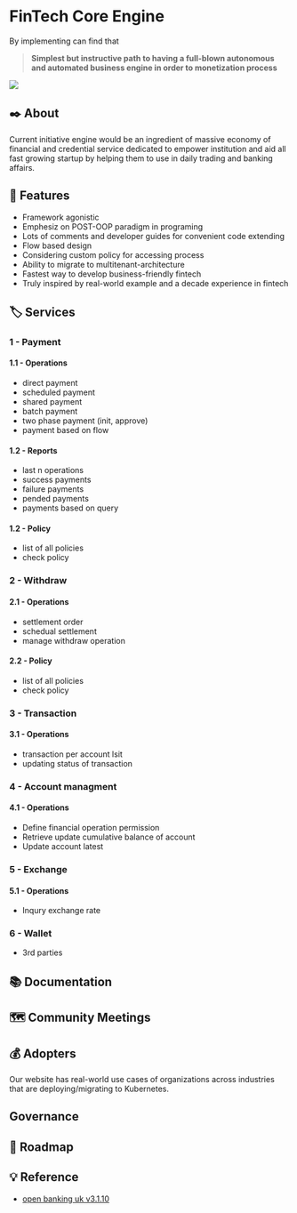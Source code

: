# FinTech Core Engine

By implementing can find that

> **Simplest but instructive path to having a full-blown autonomous and automated business engine in order to monetization process**



![](https://img.rawpixel.com/s3fs-private/rawpixel_images/website_content/k-g-g1296-fintech.jpg?w=800&dpr=1&fit=default&crop=default&q=65&vib=3&con=3&usm=15&bg=F4F4F3&ixlib=js-2.2.1&s=f079a436e5bfb3fad425248c6cfb135a)

## ✒️ About

Current initiative engine would be an ingredient of massive economy of financial and credential service dedicated to empower institution and aid all fast growing startup by helping them to use in daily trading and banking affairs.

## 🔭 Features

* Framework agonistic
* Emphesiz on POST-OOP paradigm in programing
* Lots of comments and developer guides for convenient code extending
* Flow based design
* Considering custom policy for accessing process
* Ability to migrate to multitenant-architecture
* Fastest way to develop business-friendly fintech
* Truly inspired by real-world example and a decade experience in fintech

## 🏷️ Services

### 1 - Payment

#### 1.1 - Operations

* direct payment
* scheduled payment
* shared payment
* batch payment
* two phase payment (init, approve)
* payment based on flow

#### 1.2 - Reports

* last n operations
* success payments
* failure payments
* pended payments
* payments based on query

#### 1.2 - Policy

* list of all policies
* check policy

### 2 - Withdraw

#### 2.1 - Operations

* settlement order
* schedual settlement
* manage withdraw operation

#### 2.2 - Policy

* list of all policies
* check policy

### 3 - Transaction

#### 3.1 - Operations

* transaction per account lsit
* updating status of transaction

### 4 - Account managment

#### 4.1 - Operations

* Define financial operation permission
* Retrieve update cumulative balance of account
* Update account latest 

### 5 - Exchange

#### 5.1 - Operations

* Inqury exchange rate

### 6 - Wallet

* 3rd parties

## 📚 Documentation


## 🗺️ Community Meetings 


## 💰 Adopters

Our website has real-world use cases of organizations across industries that are deploying/migrating to Kubernetes.

## Governance 

## 🔮 Roadmap

## 💡 Reference

* [open banking uk v3.1.10](https://openbankinguk.github.io/read-write-api-site3/v3.1.10/resources-and-data-models/pisp/domestic-payments.html)